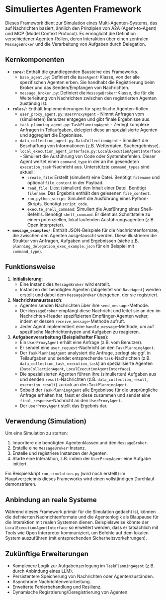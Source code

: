 # Simuliertes Agenten Framework

Dieses Framework dient zur Simulation eines Multi-Agenten-Systems, das auf Nachrichten basiert, ähnlich den Prinzipien von A2A (Agent-to-Agent) und MCP (Model Context Protocol). Es ermöglicht die Definition verschiedener Agenten-Rollen, deren Interaktion über einen zentralen `MessageBroker` und die Verarbeitung von Aufgaben durch Delegation.

## Kernkomponenten

-   **`core/`**: Enthält die grundlegenden Bausteine des Frameworks.
    -   `base_agent.py`: Definiert die `BaseAgent`-Klasse, von der alle spezifischen Agenten erben. Sie handhabt die Registrierung beim Broker und das Senden/Empfangen von Nachrichten.
    -   `message_broker.py`: Definiert die `MessageBroker`-Klasse, die für die Weiterleitung von Nachrichten zwischen den registrierten Agenten zuständig ist.
-   **`roles/`**: Enthält Implementierungen für spezifische Agenten-Rollen.
    -   `user_proxy_agent.py`: `UserProxyAgent` - Nimmt Anfragen vom (simulierten) Benutzer entgegen und gibt finale Ergebnisse aus.
    -   `task_planning_agent.py`: `TaskPlanningAgent` - Zerlegt komplexe Anfragen in Teilaufgaben, delegiert diese an spezialisierte Agenten und aggregiert die Ergebnisse.
    -   `data_collection_agent.py`: `DataCollectionAgent` - Simuliert die Beschaffung von Informationen (z.B. Wetterdaten, Suchergebnisse).
    -   `local_execution_agent_interface.py`: `LocalExecutionAgentInterface` - Simuliert die Ausführung von Code oder Systembefehlen. Dieser Agent wertet einen `command_type` in der an ihn gesendeten `execution_task`-Nachricht aus. Unterstützte `command_types` sind aktuell:
        -   `create_file`: Erstellt (simuliert) eine Datei. Benötigt `filename` und optional `file_content` in der Payload.
        -   `read_file`: Liest (simuliert) den Inhalt einer Datei. Benötigt `filename`. Das Ergebnis enthält den gelesenen `file_content`.
        -   `run_python_script`: Simuliert die Ausführung eines Python-Skripts. Benötigt `script_code`.
        -   `execute_shell_command`: Simuliert die Ausführung eines Shell-Befehls. Benötigt `shell_command`.
        Er dient als Schnittstelle zu einem potenziellen, lokal laufenden Ausführungsagenten (z.B. Open Interpreter).
-   **`message_examples/`**: Enthält JSON-Beispiele für die Nachrichtenformate, die zwischen den Agenten ausgetauscht werden. Diese illustrieren die Struktur von Anfragen, Aufgaben und Ergebnissen (siehe z.B. `planning_delegation_exec_example.json` für ein Beispiel mit `command_type`).

## Funktionsweise

1.  **Initialisierung**:
    -   Eine Instanz des `MessageBroker` wird erstellt.
    -   Instanzen der benötigten Agenten (abgeleitet von `BaseAgent`) werden erstellt und dabei dem `MessageBroker` übergeben, der sie registriert.
2.  **Nachrichtenaustausch**:
    -   Agenten senden Nachrichten über ihre `send_message`-Methode.
    -   Der `MessageBroker` empfängt diese Nachricht und leitet sie an den im Nachrichten-Header spezifizierten Empfänger-Agenten weiter, indem er dessen `receive_message`-Methode aufruft.
    -   Jeder Agent implementiert eine `handle_message`-Methode, um auf spezifische Nachrichtentypen und Aufgaben zu reagieren.
3.  **Aufgabenverarbeitung (Beispielhafter Fluss)**:
    -   Ein `UserProxyAgent` erhält eine Anfrage (z.B. vom Benutzer).
    -   Er sendet eine `user_request`-Nachricht an den `TaskPlanningAgent`.
    -   Der `TaskPlanningAgent` analysiert die Anfrage, zerlegt sie ggf. in Teilaufgaben und sendet entsprechende `task`-Nachrichten (z.B. `data_collection_task`, `execution_task`) an spezialisierte Agenten (`DataCollectionAgent`, `LocalExecutionAgentInterface`).
    -   Die spezialisierten Agenten führen ihre (simulierten) Aufgaben aus und senden `result`-Nachrichten (z.B. `data_collection_result`, `execution_result`) zurück an den `TaskPlanningAgent`.
    -   Sobald der `TaskPlanningAgent` alle Ergebnisse für die ursprüngliche Anfrage erhalten hat, fasst er diese zusammen und sendet eine `final_response`-Nachricht an den `UserProxyAgent`.
    -   Der `UserProxyAgent` stellt das Ergebnis dar.

## Verwendung (Simulation)

Um eine Simulation zu starten:

1.  Importiere die benötigten Agentenklassen und den `MessageBroker`.
2.  Erstelle eine `MessageBroker`-Instanz.
3.  Erstelle und registriere Instanzen der Agenten.
4.  Starte eine Interaktion, z.B. indem der `UserProxyAgent` eine Aufgabe initiiert.

Ein Beispielskript `run_simulation.py` (wird noch erstellt) im Hauptverzeichnis dieses Frameworks wird einen vollständigen Durchlauf demonstrieren.

## Anbindung an reale Systeme

Während dieses Framework primär für die Simulation gedacht ist, können die definierten Nachrichtenformate und die Agentenlogik als Blaupause für die Interaktion mit realen Systemen dienen. Beispielsweise könnte der `LocalExecutionAgentInterface` so erweitert werden, dass er tatsächlich mit Tools wie Open Interpreter kommuniziert, um Befehle auf dem lokalen System auszuführen (mit entsprechenden Sicherheitsvorkehrungen).

## Zukünftige Erweiterungen

-   Komplexere Logik zur Aufgabenzerlegung im `TaskPlanningAgent` (z.B. durch Anbindung eines LLM).
-   Persistentere Speicherung von Nachrichten oder Agentenzuständen.
-   Asynchrone Nachrichtenverarbeitung.
-   Erweiterte Fehlerbehandlung und Resilienz.
-   Dynamische Registrierung/Deregistrierung von Agenten.
